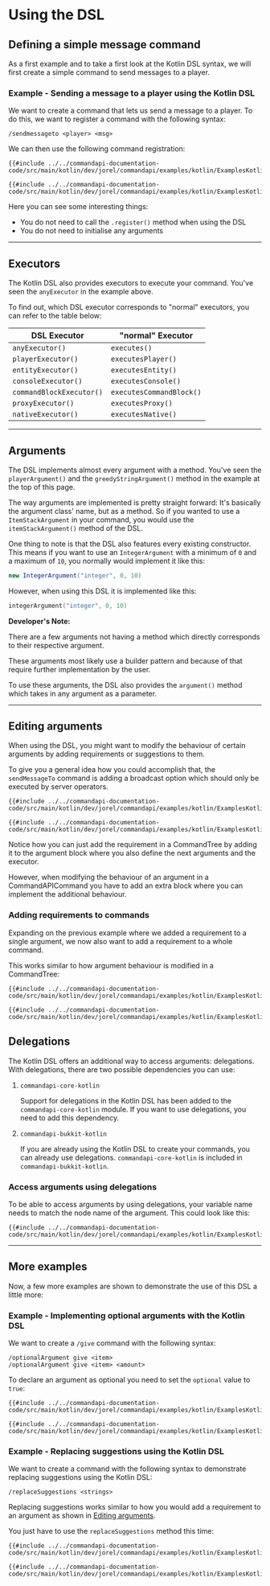 # Using the DSL

## Defining a simple message command

As a first example and to take a first look at the Kotlin DSL syntax, we will first create a simple command to send messages to a player.

<div class="example">

### Example - Sending a message to a player using the Kotlin DSL

We want to create a command that lets us send a message to a player. To do this, we want to register a command with the following syntax:

```mccmd
/sendmessageto <player> <msg>
```

We can then use the following command registration:

<div class="multi-pre">

```kotlin,CommandTree
{{#include ../../commandapi-documentation-code/src/main/kotlin/dev/jorel/commandapi/examples/kotlin/ExamplesKotlinDSL.kt:kotlindsl1}}
```

```kotlin,CommandAPICommand
{{#include ../../commandapi-documentation-code/src/main/kotlin/dev/jorel/commandapi/examples/kotlin/ExamplesKotlinDSL.kt:kotlindsl2}}
```

</div>

Here you can see some interesting things:

- You do not need to call the `.register()` method when using the DSL
- You do not need to initialise any arguments

</div>

-----

## Executors

The Kotlin DSL also provides executors to execute your command. You've seen the `anyExecutor` in the example above.

To find out, which DSL executor corresponds to "normal" executors, you can refer to the table below:

| DSL Executor             | "normal" Executor        |
|--------------------------|--------------------------|
| `anyExecutor()`          | `executes()`             |
| `playerExecutor()`       | `executesPlayer()`       |
| `entityExecutor()`       | `executesEntity()`       |
| `consoleExecutor()`      | `executesConsole()`      |
| `commandBlockExecutor()` | `executesCommandBlock()` |
| `proxyExecutor()`        | `executesProxy()`        |
| `nativeExecutor()`       | `executesNative()`       |

-----

## Arguments

The DSL implements almost every argument with a method. You've seen the `playerArgument()` and the `greedyStringArgument()` method in the example at the top of this page.

The way arguments are implemented is pretty straight forward: It's basically the argument class' name, but as a method. So if you wanted to use a `ItemStackArgument` in your command, you would use the `itemStackArgument()` method of the DSL.

One thing to note is that the DSL also features every existing constructor. This means if you want to use an `IntegerArgument` with a minimum of `0` and a maximum of `10`, you normally would implement it like this:

```java
new IntegerArgument("integer", 0, 10)
```

However, when using this DSL it is implemented like this:

```kotlin
integerArgument("integer", 0, 10)
```

<div class="warning">

**Developer's Note:**

There are a few arguments not having a method which directly corresponds to their respective argument.

These arguments most likely use a builder pattern and because of that require further implementation by the user.

To use these arguments, the DSL also provides the `argument()` method which takes in any argument as a parameter.

</div>

-----

## Editing arguments

When using the DSL, you might want to modify the behaviour of certain arguments by adding requirements or suggestions to them.

To give you a general idea how you could accomplish that, the `sendMessageTo` command is adding a broadcast option which should only be executed by server operators.

<div class="multi-pre">

```kotlin,CommandTree
{{#include ../../commandapi-documentation-code/src/main/kotlin/dev/jorel/commandapi/examples/kotlin/ExamplesKotlinDSL.kt:kotlindsl3}}
```

```kotlin,CommandAPICommand
{{#include ../../commandapi-documentation-code/src/main/kotlin/dev/jorel/commandapi/examples/kotlin/ExamplesKotlinDSL.kt:kotlindsl4}}
```

</div>

Notice how you can just add the requirement in a CommandTree by adding it to the argument block where you also define the next arguments and the executor.

However, when modifying the behaviour of an argument in a CommandAPICommand you have to add an extra block where you can implement the additional behaviour.

### Adding requirements to commands

Expanding on the previous example where we added a requirement to a single argument, we now also want to add a requirement to a whole command.

This works similar to how argument behaviour is modified in a CommandTree:

<div class="multi-pre">

```kotlin,CommandTree
{{#include ../../commandapi-documentation-code/src/main/kotlin/dev/jorel/commandapi/examples/kotlin/ExamplesKotlinDSL.kt:kotlindsl5}}
```

```kotlin,CommandAPICommand
{{#include ../../commandapi-documentation-code/src/main/kotlin/dev/jorel/commandapi/examples/kotlin/ExamplesKotlinDSL.kt:kotlindsl6}}
```

</div>

## Delegations

The Kotlin DSL offers an additional way to access arguments: delegations. With delegations, there are two possible dependencies you can use:

1. `commandapi-core-kotlin`

   Support for delegations in the Kotlin DSL has been added to the `commandapi-core-kotlin` module. If you want to use delegations, you need to add this dependency.
   

2. `commandapi-bukkit-kotlin`

   If you are already using the Kotlin DSL to create your commands, you can already use delegations. `commandapi-core-kotlin` is included in `commandapi-bukkit-kotlin`.

### Access arguments using delegations

To be able to access arguments by using delegations, your variable name needs to match the node name of the argument. This could look like this:

<div class="multi-pre">

```kotlin,Delegation_example
{{#include ../../commandapi-documentation-code/src/main/kotlin/dev/jorel/commandapi/examples/kotlin/ExamplesKotlinDSL.kt:kotlindsl7}}
```

</div>

-----

## More examples

Now, a few more examples are shown to demonstrate the use of this DSL a little more:

<div class="example">

### Example - Implementing optional arguments with the Kotlin DSL

We want to create a `/give` command with the following syntax:

```mccmd
/optionalArgument give <item>
/optionalArgument give <item> <amount>
```

To declare an argument as optional you need to set the `optional` value to `true`:

<div class="multi-pre">

```kotlin,CommandTree
{{#include ../../commandapi-documentation-code/src/main/kotlin/dev/jorel/commandapi/examples/kotlin/ExamplesKotlinDSL.kt:kotlindsl8}}
```

```kotlin,CommandAPICommand
{{#include ../../commandapi-documentation-code/src/main/kotlin/dev/jorel/commandapi/examples/kotlin/ExamplesKotlinDSL.kt:kotlindsl9}}
```

</div>

</div>

<div class="example">

### Example - Replacing suggestions using the Kotlin DSL

We want to create a command with the following syntax to demonstrate replacing suggestions using the Kotlin DSL:

```mccmd
/replaceSuggestions <strings>
```

Replacing suggestions works similar to how you would add a requirement to an argument as shown in [Editing arguments](#editing-arguments).

You just have to use the `replaceSuggestions` method this time:

<div class="multi-pre">

```kotlin,CommandTree
{{#include ../../commandapi-documentation-code/src/main/kotlin/dev/jorel/commandapi/examples/kotlin/ExamplesKotlinDSL.kt:kotlindsl10}}
```

```kotlin,CommandAPICommand
{{#include ../../commandapi-documentation-code/src/main/kotlin/dev/jorel/commandapi/examples/kotlin/ExamplesKotlinDSL.kt:kotlindsl11}}
```

</div>

</div>
